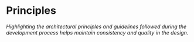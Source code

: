 <!-- Space: EGB -->
<!-- Parent: { cookiecutter.software_system_name } Software Guidebook -->
<!-- Title: { cookiecutter.software_system_name } Principles -->

# Principles

_Highlighting the architectural principles and guidelines followed during the development process helps
maintain consistency and quality in the design._